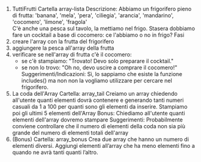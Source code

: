 1. TuttiFrutti
Cartella array-lista
Descrizione:
Abbiamo un frigorifero pieno di frutta:
'banana', 'mela', 'pera', 'ciliegia', 'arancia', 'mandarino', 'cocomero', 'limone', 'fragola'  
C'è anche una pesca sul tavolo, la mettiamo nel frigo.
Stasera dobbiamo fare un cocktail a base di cocomero: ce l'abbiamo o no in frigo?
Fasi
1. creare l'array con la frutta del frigorifero
2. aggiungere la pesca all'array della frutta
3. verificare se nell'array di frutta c'è il cocomero:
   - se c'è stampiamo: "Trovato! Devo solo preparare il cocktail."
   - se non lo trovo: "Oh no, devo uscire a comprare il cocomero!"
Suggerimenti/Indicazioni:
Sì, lo sappiamo che esiste la funzione includes() ma non non la vogliamo utilizzare per cercare nel frigorifero.
2. La coda dell'Array
Cartella: array_tail
Creiamo un array chiedendo all'utente quanti elementi dovrà contenere e generando tanti numeri casuali da 1 a 100 per quanti sono gli elementi da inserire.
Stampiamo poi gli ultimi 5 elementi dell'Array
Bonus:
Chiediamo all'utente quanti elementi dell'array dovremo stampare
Suggerimenti:
Probabilmente conviene controllare che il numero di elementi della coda non sia più grande del numero di elementi totali dell'array
3.  (Bonus)
Cartella: array_bonus
Crea due array che hanno un numero di elementi diversi.
Aggiungi elementi all’array che ha meno elementi fino a quando ne avrà tanti quanti l’altro.